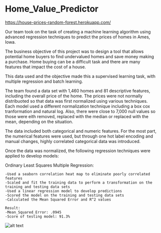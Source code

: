 # Home_Value_Predictor
https://house-prices-random-forest.herokuapp.com/ 

Our team took on the task of creating a machine learning algorithm using advanced regression techniques to predict the prices of homes in Ames, Iowa.

The business objective of this project was to design a tool that allows potential home buyers to find undervalued homes and save money making a purchase. Home buying can be a difficult task and there are many features that impact the cost of a house.

This data used and the objective made this a supervised learning task, with multiple regression and batch learning.

The team found a data set with 1,460 homes and 81 descriptive features, including the overall price of the home. The prices were not normally distribuoted so that data was first normalized using various techniques. Each model used a different normalization technique including a box cox tranformation and natural log. Also, there were close to 7,000 null values so those were eith removed, replaced with the median or replaced with the mean, depending on the situation.

The data included both categorical and numeric features. For the most part, the numerical features were used, but through one hot label encoding and manual changes, highly correlated categorical data was introduced.

Once the data was normalized, the following regression techniques were applied to develop models:

Ordinary Least Squares Multiple Regression:

    -Used a seaborn correlation heat map to eliminate poorly correlated features
    -Scaled and fit the training data to perform a transformation on the training and testing data sets
    -Used a linear regression model to develop predictions
    -Scored the model on the training and testing data sets
    -Calculated the Mean Squared Error and R^2 values

    Result:
    -Mean_Squared_Error: .0945
    -Score of testing model: 91.3%

![alt text](https://github.com/pshapycle/House_Prices_Advanced_Regression_Techniques/blob/static/images/ols_regression.svg?raw=true)
